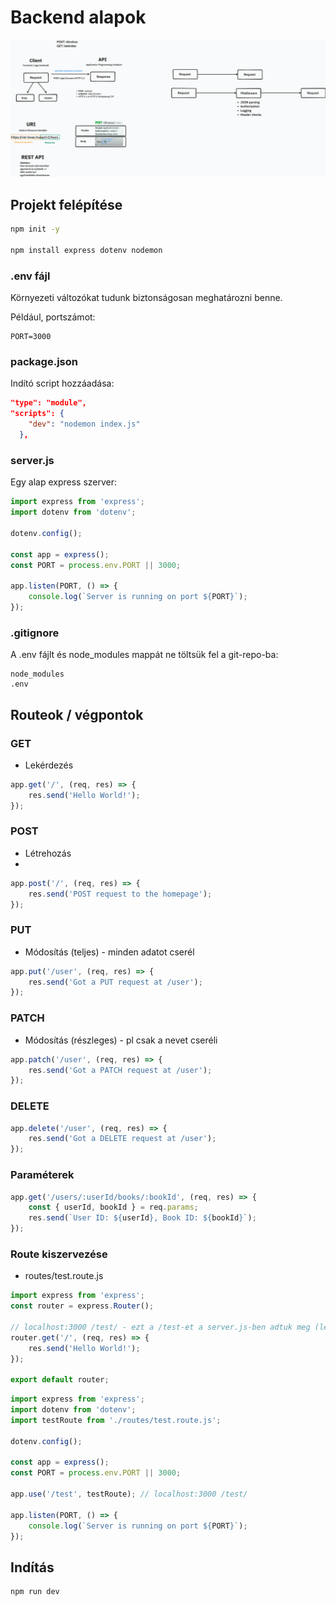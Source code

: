 # Backend alapok

![rest_api](rest_api.png)

## Projekt felépítése

```bash
npm init -y 

npm install express dotenv nodemon
```

### .env fájl

Környezeti változókat tudunk biztonságosan meghatározni benne. 

Például, portszámot:

```env
PORT=3000
```

### package.json

Indító script hozzáadása:

```json
"type": "module",
"scripts": {
    "dev": "nodemon index.js"
  },
```

### server.js

Egy alap express szerver:

```javascript
import express from 'express';
import dotenv from 'dotenv';

dotenv.config();

const app = express();
const PORT = process.env.PORT || 3000;

app.listen(PORT, () => {
    console.log(`Server is running on port ${PORT}`);
});
```

### .gitignore

A .env fájlt és node_modules mappát ne töltsük fel a git-repo-ba:

```
node_modules
.env
```

## Routeok / végpontok

### GET

- Lekérdezés

```javascript
app.get('/', (req, res) => {
    res.send('Hello World!');
});
```

### POST

- Létrehozás
- 
```javascript
app.post('/', (req, res) => {
    res.send('POST request to the homepage');
});
```

### PUT

- Módosítás (teljes) - minden adatot cserél

```javascript
app.put('/user', (req, res) => {
    res.send('Got a PUT request at /user');
});
```

### PATCH

- Módosítás (részleges) - pl csak a nevet cseréli

```javascript
app.patch('/user', (req, res) => {
    res.send('Got a PATCH request at /user');
});
```

### DELETE

```javascript
app.delete('/user', (req, res) => {
    res.send('Got a DELETE request at /user');
});
```

### Paraméterek

```javascript
app.get('/users/:userId/books/:bookId', (req, res) => {
    const { userId, bookId } = req.params;
    res.send(`User ID: ${userId}, Book ID: ${bookId}`);
});
```


### Route kiszervezése

- routes/test.route.js
```javascript
import express from 'express';
const router = express.Router();

// localhost:3000 /test/ - ezt a /test-et a server.js-ben adtuk meg (lejjebb itt a leírásban)
router.get('/', (req, res) => {
    res.send('Hello World!');
});

export default router;
```

```javascript
import express from 'express';
import dotenv from 'dotenv';
import testRoute from './routes/test.route.js';

dotenv.config();

const app = express();
const PORT = process.env.PORT || 3000;

app.use('/test', testRoute); // localhost:3000 /test/

app.listen(PORT, () => {
    console.log(`Server is running on port ${PORT}`);
});
```

## Indítás

```bash
npm run dev
```

